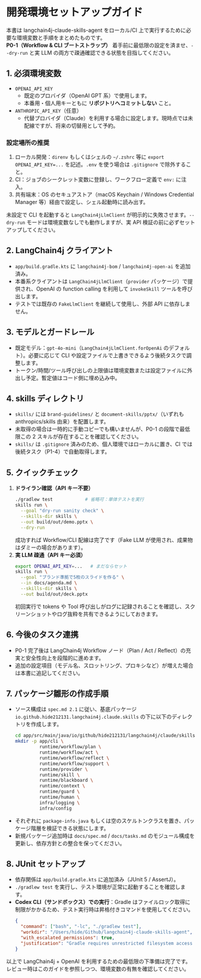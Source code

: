 # 開発環境セットアップガイド

本書は langchain4j-claude-skills-agent をローカル/CI 上で実行するために必要な環境変数と手順をまとめたものです。  
**P0-1（Workflow & CLI ブートストラップ）** 着手前に最低限の設定を済ませ、`--dry-run` と実 LLM の両方で疎通確認できる状態を目指してください。

## 1. 必須環境変数
- `OPENAI_API_KEY`  
  - 既定のプロバイダ（OpenAI GPT 系）で使用します。  
  - 本番用・個人用キーともに **リポジトリへコミットしない** こと。
- `ANTHROPIC_API_KEY`（任意）  
  - 代替プロバイダ（Claude）を利用する場合に設定します。現時点では未配線ですが、将来の切替用として予約。

### 設定場所の推奨
1. ローカル開発：`direnv` もしくはシェルの `~/.zshrc` 等に `export OPENAI_API_KEY=...` を記述。`.env` を使う場合は `.gitignore` で除外すること。  
2. CI：ジョブのシークレット変数に登録し、ワークフロー定義で `env:` に注入。  
3. 共有端末：OS のセキュアストア（macOS Keychain / Windows Credential Manager 等）経由で設定し、シェル起動時に読み出す。

未設定で CLI を起動すると `LangChain4jLlmClient` が明示的に失敗させます。`--dry-run` モードは環境変数なしでも動作しますが、実 API 検証の前に必ずセットアップしてください。

## 2. LangChain4j クライアント
- `app/build.gradle.kts` に `langchain4j-bom` / `langchain4j-open-ai` を追加済み。  
- 本番系クライアントは `LangChain4jLlmClient`（`provider` パッケージ）で提供され、OpenAI の function calling を利用して `invokeSkill` ツールを呼び出します。  
- テストでは既存の `FakeLlmClient` を継続して使用し、外部 API に依存しません。

## 3. モデルとガードレール
- 既定モデル：`gpt-4o-mini`（`LangChain4jLlmClient.forOpenAi` のデフォルト）。必要に応じて CLI や設定ファイルで上書きできるよう後続タスクで調整します。  
- トークン/時間/ツール呼び出しの上限値は環境変数または設定ファイルに外出し予定。暫定値はコード側に埋め込み中。

## 4. skills ディレクトリ
- `skills/` には `brand-guidelines/` と `document-skills/pptx/`（いずれも anthropics/skills 由来）を配置します。  
- 未取得の場合は一時的に手動コピーでも構いませんが、P0-1 の段階で最低限この 2 スキルが存在することを確認してください。  
- `skills/` は `.gitignore` 済みのため、個人環境ではローカルに置き、CI では後続タスク（P1-4）で自動取得します。

## 5. クイックチェック
1. **ドライラン確認（API キー不要）**  
   ```bash
   ./gradlew test            # 省略可：単体テストを実行
   skills run \
     --goal "dry-run sanity check" \
     --skills-dir skills \
     --out build/out/demo.pptx \
     --dry-run
   ```  
   成功すれば Workflow/CLI 配線は完了です（Fake LLM が使用され、成果物はダミーの場合があります）。
2. **実 LLM 疎通（API キー必須）**  
   ```bash
   export OPENAI_API_KEY=...   # まだならセット
   skills run \
     --goal "ブランド準拠で5枚のスライドを作る" \
     --in docs/agenda.md \
     --skills-dir skills \
     --out build/out/deck.pptx
   ```  
   初回実行で tokens や Tool 呼び出しがログに記録されることを確認し、スクリーンショットやログ抜粋を共有できるようにしておきます。

## 6. 今後のタスク連携
- P0-1 完了後は LangChain4j Workflow ノード（Plan / Act / Reflect）の充実と安全性向上を段階的に進めます。  
- 追加の設定項目（モデル名、スロットリング、プロキシなど）が増えた場合は本書に追記してください。

## 7. パッケージ雛形の作成手順
- ソース構成は `spec.md 2.1` に従い、基底パッケージ `io.github.hide212131.langchain4j.claude.skills` の下に以下のディレクトリを作成します。  
  ```bash
  cd app/src/main/java/io/github/hide212131/langchain4j/claude/skills
  mkdir -p app/cli \
           runtime/workflow/plan \
           runtime/workflow/act \
           runtime/workflow/reflect \
           runtime/workflow/support \
           runtime/provider \
           runtime/skill \
           runtime/blackboard \
           runtime/context \
           runtime/guard \
           runtime/human \
           infra/logging \
           infra/config
  ```
- それぞれに `package-info.java` もしくは空のスケルトンクラスを置き、パッケージ階層を検証できる状態にします。  
- 新規パッケージ追加時は `docs/spec.md` / `docs/tasks.md` のモジュール構成を更新し、依存方針との整合を保ってください。

## 8. JUnit セットアップ
- 依存関係は `app/build.gradle.kts` に追加済み（JUnit 5 / AssertJ）。  
- `./gradlew test` を実行し、テスト環境が正常に起動することを確認します。  
- **Codex CLI（サンドボックス）での実行**：Gradle はファイルロック取得に制限がかかるため、テスト実行時は昇格付きコマンドを使用してください。  
  ```json
  {
    "command": ["bash", "-lc", "./gradlew test"],
    "workdir": "/Users/hide/Github/langchain4j-claude-skills-agent",
    "with_escalated_permissions": true,
    "justification": "Gradle requires unrestricted filesystem access to obtain file locks while running tests"
  }
  ```

以上で LangChain4j + OpenAI を利用するための最低限の下準備は完了です。レビュー時はこのガイドを参照しつつ、環境変数の有無を確認してください。

